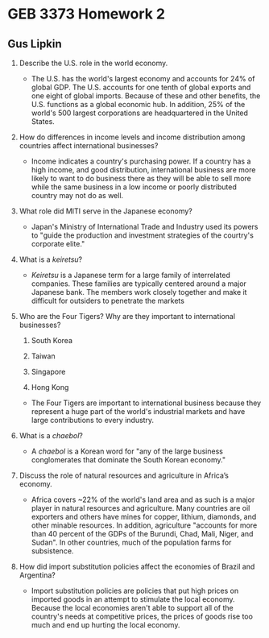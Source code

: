 # GEB 3373 Homework 2

## Gus Lipkin

1. Describe the U.S. role in the world economy.
   
   - The U.S. has the world's largest economy and accounts for 24% of global GDP. The U.S. accounts for one tenth of global exports and one eight of global imports. Because of these and other benefits, the U.S. functions as a global economic hub. In addition, 25% of the world's 500 largest corporations are headquartered in the United States.

2. How do differences in income levels and income distribution among countries affect international businesses?
   
   - Income indicates a country's purchasing power. If a country has a high income, and good distribution, international business are more likely to want to do business there as they will be able to sell more while the same business in a low income or poorly distributed country may not do as well.

3. What role did MITI serve in the Japanese economy?
   
   - Japan's Ministry of International Trade and Industry used its powers to "guide the production and investment strategies of the courtry's corporate elite."

4. What is a *keiretsu*?
   
   - *Keiretsu* is a Japanese term for a large family of interrelated companies. These families are typically centered around a major Japanese bank. The members work closely together and make it difficult for outsiders to penetrate the markets

5. Who are the Four Tigers? Why are they important to international businesses? 
   
   1. South Korea
   
   2. Taiwan
   
   3. Singapore
   
   4. Hong Kong
   - The Four Tigers are important to international business because they represent a huge part of the world's industrial markets and have large contributions to every industry.

6. What is a *chaebol*?
   
   - A *chaebol* is a Korean word for "any of the large business conglomerates that dominate the South Korean economy."

7. Discuss the role of natural resources and agriculture in Africa’s economy.
   
   - Africa covers ~22% of the world's land area and as such is a major player in natural resources and agriculture. Many countries are oil exporters and others have mines for copper, lithium, diamonds, and other minable resources. In addition, agriculture "accounts for more than 40 percent of the GDPs of the Burundi, Chad, Mali, Niger, and Sudan". In other countries, much of the population farms for subsistence.

8. How did import substitution policies affect the economies of Brazil and Argentina?
   
   - Import substitution policies are policies that put high prices on imported goods in an attempt to stimulate the local economy. Because the local economies aren't able to support all of the country's needs at competitive prices, the prices of goods rise too much and end up hurting the local economy.
